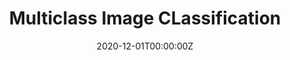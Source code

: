 ---
title: Multiclass Image CLassification
summary: 'Classified images of 50 species of butterflies using `VGG16` as the head. Retrained the model by using               `transfer learning`. '
tags:
- Deep Learning

date: "2020-12-01T00:00:00Z"

# Optional external URL for project (replaces project detail page).
external_link: "https://github.com/thepankj/Multiclass-Image-Classification"

image:
  caption: Photo from Google
  focal_point: Smart

links:
- icon: ipynb
  #icon_pack: 
  name: View IPYNB Notebook
  url: https://github.com/thepankj/Multiclass-Image-Classification/blob/main/multiclass-classification-using-transfer-learning.ipynb
url_code: ""
url_pdf: ""
url_slides: ""
url_video: ""

# Slides (optional).
#   Associate this project with Markdown slides.
#   Simply enter your slide deck's filename without extension.
#   E.g. `slides = "example-slides"` references `content/slides/example-slides.md`.
#   Otherwise, set `slides = ""`.
slides: ""
---
